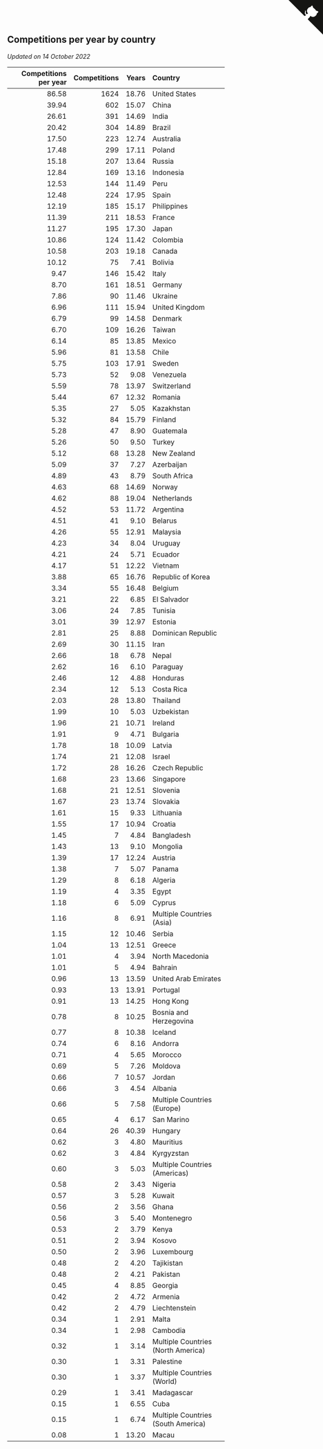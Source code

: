 ## Competitions per year by country

*Updated on 14 October 2022*

| Competitions per year | Competitions | Years | Country |
| ---: | ---: | ---: | :--- |
| 86.58 | 1624 | 18.76 | United States |
| 39.94 | 602 | 15.07 | China |
| 26.61 | 391 | 14.69 | India |
| 20.42 | 304 | 14.89 | Brazil |
| 17.50 | 223 | 12.74 | Australia |
| 17.48 | 299 | 17.11 | Poland |
| 15.18 | 207 | 13.64 | Russia |
| 12.84 | 169 | 13.16 | Indonesia |
| 12.53 | 144 | 11.49 | Peru |
| 12.48 | 224 | 17.95 | Spain |
| 12.19 | 185 | 15.17 | Philippines |
| 11.39 | 211 | 18.53 | France |
| 11.27 | 195 | 17.30 | Japan |
| 10.86 | 124 | 11.42 | Colombia |
| 10.58 | 203 | 19.18 | Canada |
| 10.12 | 75 | 7.41 | Bolivia |
| 9.47 | 146 | 15.42 | Italy |
| 8.70 | 161 | 18.51 | Germany |
| 7.86 | 90 | 11.46 | Ukraine |
| 6.96 | 111 | 15.94 | United Kingdom |
| 6.79 | 99 | 14.58 | Denmark |
| 6.70 | 109 | 16.26 | Taiwan |
| 6.14 | 85 | 13.85 | Mexico |
| 5.96 | 81 | 13.58 | Chile |
| 5.75 | 103 | 17.91 | Sweden |
| 5.73 | 52 | 9.08 | Venezuela |
| 5.59 | 78 | 13.97 | Switzerland |
| 5.44 | 67 | 12.32 | Romania |
| 5.35 | 27 | 5.05 | Kazakhstan |
| 5.32 | 84 | 15.79 | Finland |
| 5.28 | 47 | 8.90 | Guatemala |
| 5.26 | 50 | 9.50 | Turkey |
| 5.12 | 68 | 13.28 | New Zealand |
| 5.09 | 37 | 7.27 | Azerbaijan |
| 4.89 | 43 | 8.79 | South Africa |
| 4.63 | 68 | 14.69 | Norway |
| 4.62 | 88 | 19.04 | Netherlands |
| 4.52 | 53 | 11.72 | Argentina |
| 4.51 | 41 | 9.10 | Belarus |
| 4.26 | 55 | 12.91 | Malaysia |
| 4.23 | 34 | 8.04 | Uruguay |
| 4.21 | 24 | 5.71 | Ecuador |
| 4.17 | 51 | 12.22 | Vietnam |
| 3.88 | 65 | 16.76 | Republic of Korea |
| 3.34 | 55 | 16.48 | Belgium |
| 3.21 | 22 | 6.85 | El Salvador |
| 3.06 | 24 | 7.85 | Tunisia |
| 3.01 | 39 | 12.97 | Estonia |
| 2.81 | 25 | 8.88 | Dominican Republic |
| 2.69 | 30 | 11.15 | Iran |
| 2.66 | 18 | 6.78 | Nepal |
| 2.62 | 16 | 6.10 | Paraguay |
| 2.46 | 12 | 4.88 | Honduras |
| 2.34 | 12 | 5.13 | Costa Rica |
| 2.03 | 28 | 13.80 | Thailand |
| 1.99 | 10 | 5.03 | Uzbekistan |
| 1.96 | 21 | 10.71 | Ireland |
| 1.91 | 9 | 4.71 | Bulgaria |
| 1.78 | 18 | 10.09 | Latvia |
| 1.74 | 21 | 12.08 | Israel |
| 1.72 | 28 | 16.26 | Czech Republic |
| 1.68 | 23 | 13.66 | Singapore |
| 1.68 | 21 | 12.51 | Slovenia |
| 1.67 | 23 | 13.74 | Slovakia |
| 1.61 | 15 | 9.33 | Lithuania |
| 1.55 | 17 | 10.94 | Croatia |
| 1.45 | 7 | 4.84 | Bangladesh |
| 1.43 | 13 | 9.10 | Mongolia |
| 1.39 | 17 | 12.24 | Austria |
| 1.38 | 7 | 5.07 | Panama |
| 1.29 | 8 | 6.18 | Algeria |
| 1.19 | 4 | 3.35 | Egypt |
| 1.18 | 6 | 5.09 | Cyprus |
| 1.16 | 8 | 6.91 | Multiple Countries (Asia) |
| 1.15 | 12 | 10.46 | Serbia |
| 1.04 | 13 | 12.51 | Greece |
| 1.01 | 4 | 3.94 | North Macedonia |
| 1.01 | 5 | 4.94 | Bahrain |
| 0.96 | 13 | 13.59 | United Arab Emirates |
| 0.93 | 13 | 13.91 | Portugal |
| 0.91 | 13 | 14.25 | Hong Kong |
| 0.78 | 8 | 10.25 | Bosnia and Herzegovina |
| 0.77 | 8 | 10.38 | Iceland |
| 0.74 | 6 | 8.16 | Andorra |
| 0.71 | 4 | 5.65 | Morocco |
| 0.69 | 5 | 7.26 | Moldova |
| 0.66 | 7 | 10.57 | Jordan |
| 0.66 | 3 | 4.54 | Albania |
| 0.66 | 5 | 7.58 | Multiple Countries (Europe) |
| 0.65 | 4 | 6.17 | San Marino |
| 0.64 | 26 | 40.39 | Hungary |
| 0.62 | 3 | 4.80 | Mauritius |
| 0.62 | 3 | 4.84 | Kyrgyzstan |
| 0.60 | 3 | 5.03 | Multiple Countries (Americas) |
| 0.58 | 2 | 3.43 | Nigeria |
| 0.57 | 3 | 5.28 | Kuwait |
| 0.56 | 2 | 3.56 | Ghana |
| 0.56 | 3 | 5.40 | Montenegro |
| 0.53 | 2 | 3.79 | Kenya |
| 0.51 | 2 | 3.94 | Kosovo |
| 0.50 | 2 | 3.96 | Luxembourg |
| 0.48 | 2 | 4.20 | Tajikistan |
| 0.48 | 2 | 4.21 | Pakistan |
| 0.45 | 4 | 8.85 | Georgia |
| 0.42 | 2 | 4.72 | Armenia |
| 0.42 | 2 | 4.79 | Liechtenstein |
| 0.34 | 1 | 2.91 | Malta |
| 0.34 | 1 | 2.98 | Cambodia |
| 0.32 | 1 | 3.14 | Multiple Countries (North America) |
| 0.30 | 1 | 3.31 | Palestine |
| 0.30 | 1 | 3.37 | Multiple Countries (World) |
| 0.29 | 1 | 3.41 | Madagascar |
| 0.15 | 1 | 6.55 | Cuba |
| 0.15 | 1 | 6.74 | Multiple Countries (South America) |
| 0.08 | 1 | 13.20 | Macau |


<a href="https://github.com/jonatanklosko/wca_statistics" class="github-corner" aria-label="View source on Github"><svg width="80" height="80" viewBox="0 0 250 250" style="fill:#151513; color:#fff; position: absolute; top: 0; border: 0; right: 0;" aria-hidden="true"><path d="M0,0 L115,115 L130,115 L142,142 L250,250 L250,0 Z"></path><path d="M128.3,109.0 C113.8,99.7 119.0,89.6 119.0,89.6 C122.0,82.7 120.5,78.6 120.5,78.6 C119.2,72.0 123.4,76.3 123.4,76.3 C127.3,80.9 125.5,87.3 125.5,87.3 C122.9,97.6 130.6,101.9 134.4,103.2" fill="currentColor" style="transform-origin: 130px 106px;" class="octo-arm"></path><path d="M115.0,115.0 C114.9,115.1 118.7,116.5 119.8,115.4 L133.7,101.6 C136.9,99.2 139.9,98.4 142.2,98.6 C133.8,88.0 127.5,74.4 143.8,58.0 C148.5,53.4 154.0,51.2 159.7,51.0 C160.3,49.4 163.2,43.6 171.4,40.1 C171.4,40.1 176.1,42.5 178.8,56.2 C183.1,58.6 187.2,61.8 190.9,65.4 C194.5,69.0 197.7,73.2 200.1,77.6 C213.8,80.2 216.3,84.9 216.3,84.9 C212.7,93.1 206.9,96.0 205.4,96.6 C205.1,102.4 203.0,107.8 198.3,112.5 C181.9,128.9 168.3,122.5 157.7,114.1 C157.9,116.9 156.7,120.9 152.7,124.9 L141.0,136.5 C139.8,137.7 141.6,141.9 141.8,141.8 Z" fill="currentColor" class="octo-body"></path></svg></a><style>.github-corner:hover .octo-arm{animation:octocat-wave 560ms ease-in-out}@keyframes octocat-wave{0%,100%{transform:rotate(0)}20%,60%{transform:rotate(-25deg)}40%,80%{transform:rotate(10deg)}}@media (max-width:500px){.github-corner:hover .octo-arm{animation:none}.github-corner .octo-arm{animation:octocat-wave 560ms ease-in-out}}</style>
